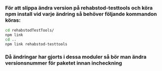 
### För att slippa ändra version på rehabstod-testtools och köra npm install vid varje ändring så behöver följande kommandon köras:

 ```sh
 cd rehabstodTestTools/
 npm link
 cd ..
 npm link rehabstod-testtools
```

### Då ändringar har gjorts i dessa moduler så bör man ändra versionsnummer för paketet innan incheckning
